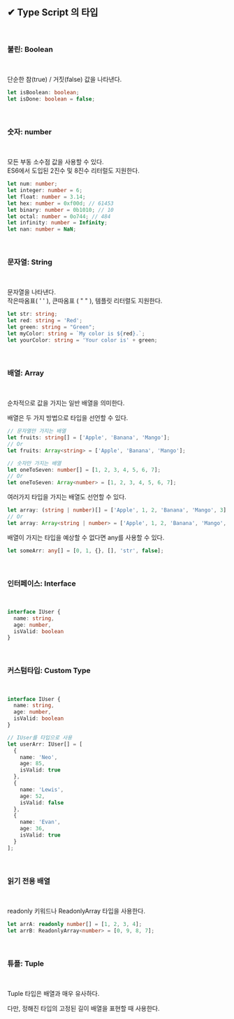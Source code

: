 ## ✔ Type Script 의 타입

<br>


### 불린: Boolean

<br>

단순한 참(true) / 거짓(false) 값을 나타낸다.

```typescript
let isBoolean: boolean;
let isDone: boolean = false;
```

<br>


### 숫자: number

<br>

모든 부동 소수점 값을 사용할 수 있다.  
ES6에서 도입된 2진수 및 8진수 리터럴도 지원한다.

```typescript
let num: number;
let integer: number = 6;
let float: number = 3.14;
let hex: number = 0xf00d; // 61453
let binary: number = 0b1010; // 10
let octal: number = 0o744; // 484
let infinity: number = Infinity;
let nan: number = NaN;
```

<br>

### 문자열: String

<br>

문자열을 나타낸다.  
작은따옴표( ' ' ), 큰따옴표 ( " " ), 템플릿 리터렬도 지원한다.

```typescript
let str: string;
let red: string = 'Red';
let green: string = "Green";
let myColor: string = `My color is ${red}.`;
let yourColor: string = 'Your color is' + green;
```

<br>

### 배열: Array

<br>

순차적으로 값을 가지는 일반 배열을 의미한다.

배열은 두 가지 방법으로 타입을 선언할 수 있다.

```typescript
// 문자열만 가지는 배열
let fruits: string[] = ['Apple', 'Banana', 'Mango'];
// Or
let fruits: Array<string> = ['Apple', 'Banana', 'Mango'];

// 숫자만 가지는 배열
let oneToSeven: number[] = [1, 2, 3, 4, 5, 6, 7];
// Or
let oneToSeven: Array<number> = [1, 2, 3, 4, 5, 6, 7];
```

여러가지 타입을 가지는 배열도 선언할 수 있다.

```typescript
let array: (string | number)[] = ['Apple', 1, 2, 'Banana', 'Mango', 3];
// Or
let array: Array<string | number> = ['Apple', 1, 2, 'Banana', 'Mango', 3];
```

배열이 가지는 타입을 예상할 수 없다면 any를 사용할 수 있다.

```typescript
let someArr: any[] = [0, 1, {}, [], 'str', false];
```

<br>

### 인터페이스: Interface

<br>

```typescript
interface IUser {
  name: string,
  age: number,
  isValid: boolean
}
```

<br>

### 커스텀타입: Custom Type

<br>

```typescript
interface IUser {
  name: string,
  age: number,
  isValid: boolean
}

// IUser를 타입으로 사용
let userArr: IUser[] = [
  {
    name: 'Neo',
    age: 85,
    isValid: true
  },
  {
    name: 'Lewis',
    age: 52,
    isValid: false
  },
  {
    name: 'Evan',
    age: 36,
    isValid: true
  }
];
```

<br>

### 읽기 전용 배열

<br>

readonly 키워드나 ReadonlyArray 타입을 사용한다.


```typescript
let arrA: readonly number[] = [1, 2, 3, 4];
let arrB: ReadonlyArray<number> = [0, 9, 8, 7];
```

<br>

### 튜플: Tuple

<br>

Tuple 타입은 배열과 매우 유사하다.

다만, 정해진 타입의 고정된 길이 배열을 표현할 때 사용한다.

```typescript



```


<!-- https://heropy.blog/2020/01/27/typescript/ -->